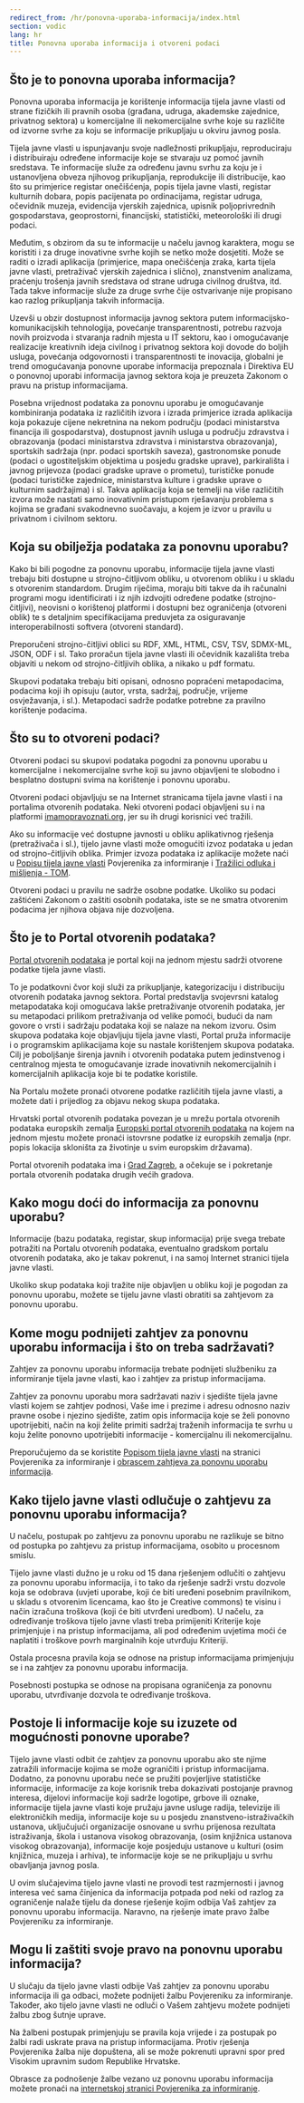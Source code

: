 ```yaml
---
redirect_from: /hr/ponovna-uporaba-informacija/index.html
section: vodic
lang: hr
title: Ponovna uporaba informacija i otvoreni podaci
---
```


## Što je to ponovna uporaba informacija?

Ponovna uporaba informacija je korištenje informacija tijela javne vlasti od strane fizičkih ili pravnih osoba (građana, udruga, akademske zajednice, privatnog sektora) u komercijalne ili nekomercijalne svrhe koje su različite od izvorne svrhe za koju se informacije prikupljaju u okviru javnog posla.

Tijela javne vlasti u ispunjavanju svoje nadležnosti prikupljaju, reproduciraju i distribuiraju određene informacije koje se stvaraju uz pomoć javnih sredstava. Te informacije služe za određenu javnu svrhu za koju je i ustanovljena obveza njihovog prikupljanja, reprodukcije ili distribucije, kao što su primjerice registar onečišćenja, popis tijela javne vlasti, registar kulturnih dobara, popis pacijenata po ordinacijama, registar udruga, očevidnik muzeja, evidencija vjerskih zajednica, upisnik poljoprivrednih gospodarstava, geoprostorni, financijski, statistički, meteorološki ili drugi podaci.

Međutim, s obzirom da su te informacije u načelu javnog karaktera, mogu se koristiti i za druge inovativne svrhe kojih se netko može dosjetiti. Može se raditi o izradi aplikacija (primjerice, mapa onečišćenja zraka, karta tijela javne vlasti, pretraživač vjerskih zajednica i slično), znanstvenim analizama, praćenju trošenja javnih sredstava od strane udruga civilnog društva, itd. Tada takve informacije služe za druge svrhe čije ostvarivanje nije propisano kao razlog prikupljanja takvih informacija.

Uzevši u obzir dostupnost informacija javnog sektora putem informacijsko-komunikacijskih tehnologija, povećanje transparentnosti, potrebu razvoja novih proizvoda i stvaranja radnih mjesta u IT sektoru, kao i omogućavanje realizacije kreativnih ideja civilnog i privatnog sektora koji dovode do boljih usluga, povećanja odgovornosti i transparentnosti te inovacija, globalni je trend omogućavanja ponovne uporabe informacija prepoznala i Direktiva EU o ponovnoj uporabi informacija javnog sektora koja je preuzeta Zakonom o pravu na pristup informacijama.

Posebna vrijednost podataka za ponovnu uporabu je omogućavanje kombiniranja podataka iz različitih izvora i izrada primjerice izrada aplikacija koja pokazuje cijene nekretnina na nekom području (podaci ministarstva financija ili gospodarstva), dostupnost javnih usluga u području zdravstva i obrazovanja (podaci ministarstva zdravstva i ministarstva obrazovanja), sportskih sadržaja (npr. podaci sportskih saveza), gastronomske ponude (podaci o ugostiteljskim objektima u posjedu gradske uprave), parkirališta i javnog prijevoza (podaci gradske uprave o prometu), turističke ponude (podaci turističke zajednice, ministarstva kulture i gradske uprave o kulturnim sadržajima) i sl. Takva aplikacija koja se temelji na  više različitih izvora može nastati samo inovativnim pristupom rješavanju problema s kojima se građani svakodnevno suočavaju, a kojem je izvor u pravilu u privatnom i civilnom sektoru.

## Koja su obilježja podataka za ponovnu uporabu?

Kako bi bili pogodne za ponovnu uporabu, informacije tijela javne vlasti trebaju biti dostupne u strojno-čitljivom obliku, u otvorenom obliku i u skladu s otvorenim standardom. Drugim riječima, moraju biti takve da ih računalni programi mogu identificirati i iz njih izdvojiti određene podatke (strojno-čitljivi), neovisni o korištenoj platformi i dostupni bez ograničenja (otvoreni oblik) te s detaljnim specifikacijama preduvjeta za osiguravanje interoperabilnosti softvera (otvoreni standard). 

Preporučeni strojno-čitljivi oblici su RDF, XML, HTML, CSV, TSV, SDMX-ML, JSON, ODF i sl. Tako proračun tijela javne vlasti  ili očevidnik kazališta treba objaviti u nekom od strojno-čitljivih oblika, a nikako u pdf formatu.

Skupovi podataka trebaju biti opisani, odnosno popraćeni metapodacima, podacima koji ih opisuju (autor, vrsta, sadržaj, područje, vrijeme osvježavanja, i sl.). Metapodaci sadrže podatke potrebne za pravilno korištenje podacima.

## Što su to otvoreni podaci?

Otvoreni podaci su skupovi podataka pogodni za ponovnu uporabu u komercijalne i nekomercijalne svrhe koji su javno objavljeni te slobodno i besplatno dostupni svima na korištenje i ponovnu uporabu.

Otvoreni podaci objavljuju se na Internet stranicama tijela javne vlasti i na portalima otvorenih podataka. Neki otvoreni podaci objavljeni su i na platformi [imamopravoznati.org](https://imamopravoznati.org), jer su ih drugi korisnici već tražili.

Ako su informacije već dostupne javnosti u obliku aplikativnog rješenja (pretraživača i sl.), tijelo javne vlasti može omogućiti izvoz podataka u jedan od strojno-čitljivih oblika. Primjer izvoza podataka iz aplikacije možete naći u [Popisu tijela javne vlasti](http://tjv.pristupinfo.hr) Povjerenika za informiranje i [Tražilici odluka i mišljenja - TOM](http://tom.pristupinfo.hr).

Otvoreni podaci u pravilu ne sadrže osobne podatke. Ukoliko su podaci zaštićeni Zakonom o zaštiti osobnih podataka, iste se ne smatra otvorenim podacima jer njihova objava nije dozvoljena.

## Što je to Portal otvorenih podataka?

[Portal otvorenih podataka](http://data.gov.hr/) je portal koji na jednom mjestu sadrži otvorene podatke tijela javne vlasti.

To je podatkovni čvor koji služi za prikupljanje, kategorizaciju i distribuciju otvorenih podataka javnog sektora. Portal predstavlja svojevrsni katalog metapodataka koji omogućava lakše pretraživanje otvorenih podataka, jer su metapodaci prilikom pretraživanja od velike pomoći, budući da nam govore o vrsti i sadržaju podataka koji se nalaze na nekom izvoru. Osim skupova podataka koje objavljuju tijela javne vlasti, Portal pruža informacije i o programskim aplikacijama koje su nastale korištenjem skupova podataka.
Cilj je poboljšanje širenja javnih i otvorenih podataka putem jedinstvenog i centralnog mjesta te omogućavanje izrade inovativnih nekomercijalnih i komercijalnih aplikacija koje bi te podatke koristile.

Na Portalu možete pronaći otvorene podatke različitih tijela javne vlasti, a možete dati i prijedlog za objavu nekog skupa podataka.

Hrvatski portal otvorenih podataka povezan je u mrežu portala otvorenih podataka europskih zemalja [Europski portal otvorenih podataka](https://www.europeandataportal.eu/) na kojem na jednom mjestu možete pronaći istovrsne podatke iz europskih zemalja (npr. popis lokacija skloništa za životinje u svim europskim državama).

Portal otvorenih podataka ima i [Grad Zagreb](http://data.zagreb.hr), a očekuje se i pokretanje portala otvorenih podataka drugih većih gradova.

## Kako mogu doći do informacija za ponovnu uporabu?

Informacije (bazu podataka, registar, skup informacija) prije svega trebate potražiti na Portalu otvorenih podataka, eventualno gradskom portalu otvorenih podataka, ako je takav pokrenut, i na samoj Internet stranici tijela javne vlasti.

Ukoliko skup podataka koji tražite nije objavljen u obliku koji je pogodan za ponovnu uporabu, možete se tijelu javne vlasti obratiti sa zahtjevom za ponovnu uporabu.

## Kome mogu podnijeti zahtjev za ponovnu uporabu informacija i što on treba sadržavati?

Zahtjev za ponovnu uporabu informacija trebate podnijeti službeniku za informiranje tijela javne vlasti, kao i zahtjev za pristup informacijama. 

Zahtjev za ponovnu uporabu mora sadržavati naziv i sjedište tijela javne vlasti kojem se zahtjev podnosi, Vaše ime i prezime i adresu odnosno naziv pravne osobe i njezino sjedište, zatim opis informacija koje se želi ponovno upotrijebiti, način na koji želite primiti sadržaj traženih informacija te svrhu u koju želite ponovno upotrijebiti informacije - komercijalnu  ili nekomercijalnu.

Preporučujemo da se koristite [Popisom tijela javne vlasti](http://tjv.pristupinfo.hr) na stranici Povjerenika za informiranje i [obrascem zahtjeva za ponovnu uporabu informacija](http://www.pristupinfo.hr/pravni-okvir/).

## Kako tijelo javne vlasti odlučuje o zahtjevu za ponovnu uporabu informacija?

U načelu, postupak po zahtjevu za ponovnu uporabu ne razlikuje se bitno od postupka po zahtjevu za pristup informacijama, osobito u procesnom smislu.

Tijelo javne vlasti dužno je u roku od 15 dana rješenjem odlučiti o zahtjevu za ponovnu uporabu informacija, i to tako da rješenje sadrži vrstu dozvole koja se odobrava (uvjeti uporabe, koji će biti uređeni posebnim pravilnikom, u skladu s otvorenim licencama, kao što je Creative commons) te visinu i način izračuna troškova (koji će biti utvrđeni uredbom). U načelu, za određivanje troškova tijelo javne vlasti treba primijeniti Kriterije koje primjenjuje i na pristup informacijama, ali pod određenim uvjetima moći će naplatiti i troškove povrh marginalnih koje utvrđuju Kriteriji.

Ostala procesna pravila koja se odnose na pristup informacijama primjenjuju se i na zahtjev za ponovnu uporabu informacija.

Posebnosti postupka se odnose na propisana ograničenja za ponovnu uporabu, utvrđivanje dozvola te određivanje troškova.

## Postoje li informacije koje su izuzete od mogućnosti ponovne uporabe?

Tijelo javne vlasti odbit će zahtjev za ponovnu uporabu ako ste njime zatražili informacije kojima se može ograničiti i pristup informacijama. Dodatno, za ponovnu uporabu neće se pružiti povjerljive statističke informacije, informacije za koje korisnik treba dokazivati postojanje pravnog interesa, dijelovi informacije koji sadrže logotipe, grbove ili oznake, informacije tijela javne vlasti koje pružaju javne usluge radija, televizije ili elektroničkih medija, informacije koje su u posjedu znanstveno-istraživačkih ustanova, uključujući organizacije osnovane u svrhu prijenosa rezultata istraživanja, škola i ustanova visokog obrazovanja, (osim knjižnica ustanova visokog obrazovanja), informacije koje posjeduju ustanove u kulturi (osim knjižnica, muzeja i arhiva), te informacije koje se ne prikupljaju u svrhu obavljanja javnog posla.

U ovim slučajevima tijelo javne vlasti ne provodi test razmjernosti i javnog interesa već sama činjenica da informacija potpada pod neki od razlog za ograničenje nalaže tijelu da donese rješenje kojim odbija Vaš zahtjev za ponovnu uporabu informacija. Naravno, na rješenje imate pravo žalbe Povjereniku za informiranje. 

## Mogu li zaštiti svoje pravo na ponovnu uporabu informacija?

U slučaju da tijelo javne vlasti odbije Vaš zahtjev za ponovnu uporabu informacija ili ga odbaci, možete podnijeti žalbu Povjereniku za informiranje. Također, ako tijelo javne vlasti ne odluči o Vašem zahtjevu možete podnijeti žalbu zbog šutnje uprave.

Na žalbeni postupak primjenjuju se pravila koja vrijede i za postupak po žalbi radi uskrate prava na pristup informacijama. Protiv rješenja Povjerenika žalba nije dopuštena, ali se može pokrenuti upravni spor pred Visokim upravnim sudom Republike Hrvatske.

Obrasce za podnošenje žalbe vezano uz ponovnu uporabu informacija možete pronaći na [internetskoj stranici Povjerenika za informiranje](http://www.pristupinfo.hr/pravni-okvir/).